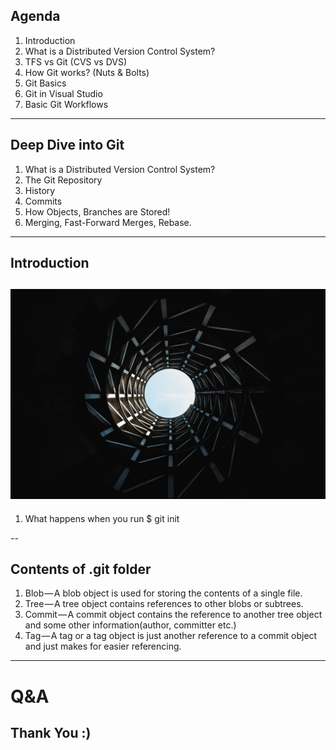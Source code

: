 ## Agenda
1. Introduction
1. What is a Distributed Version Control System?
1. TFS vs Git (CVS vs DVS)
1. How Git works? (Nuts & Bolts)
1. Git Basics
1. Git in Visual Studio
1. Basic Git Workflows

---
## Deep Dive into Git

1. What is a Distributed Version Control System?
1. The Git Repository
1. History
1. Commits
1. How Objects, Branches are Stored!
1. Merging, Fast-Forward Merges, Rebase. 

---

## Introduction
![](assets/intro.jpg)
---
1. What happens when you run $ git init
 
--

## Contents of .git folder

1. Blob — A blob object is used for storing the contents of a single file.
1. Tree — A tree object contains references to other blobs or subtrees.
1. Commit — A commit object contains the reference to another tree object and some other information(author, committer etc.)
1. Tag — A tag or a tag object is just another reference to a commit object and just makes for easier referencing.

---

# Q&A
## Thank You :)